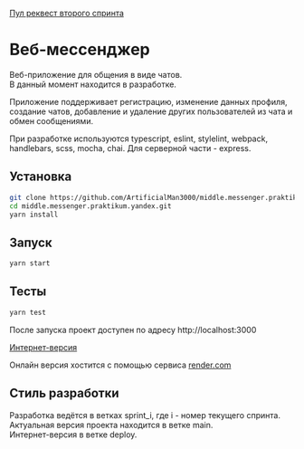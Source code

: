 [Пул реквест второго спринта](https://github.com/ArtificialMan3000/middle.messenger.praktikum.yandex/pull/3)

# Веб-мессенджер

Веб-приложение для общения в виде чатов.  
В данный момент находится в разработке.

Приложение поддерживает регистрацию, изменение данных профиля, создание чатов, добавление и удаление других пользователей из чата и обмен сообщениями.

При разработке используются typescript, eslint, stylelint, webpack, handlebars, scss, mocha, chai. Для серверной части - express.

## Установка

```sh
git clone https://github.com/ArtificialMan3000/middle.messenger.praktikum.yandex.git
cd middle.messenger.praktikum.yandex.git
yarn install
```

## Запуск

```sh
yarn start
```

## Тесты

```sh
yarn test
```

После запуска проект доступен по адресу http://localhost:3000

[Интернет-версия](https://web-chat-rj49.onrender.com)

Онлайн версия хостится с помощью сервиса [render.com](render.com)

## Стиль разработки

Разработка ведётся в ветках sprint_i, где i - номер текущего спринта.  
Актуальная версия проекта находится в ветке main.  
Интернет-версия в ветке deploy.
